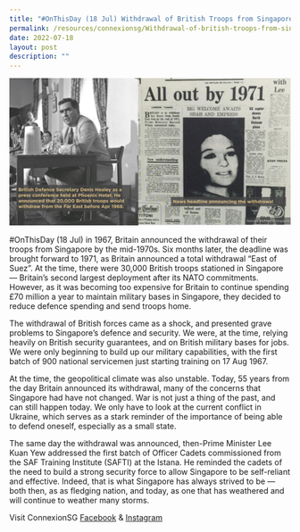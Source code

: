 ```yaml
---
title: "#OnThisDay (18 Jul) Withdrawal of British Troops from Singapore"
permalink: /resources/connexionsg/Withdrawal-of-british-troops-from-singapore
date: 2022-07-18
layout: post
description: ""
---
```

![](/images/connexionsg/2022/withdrawal%20of%20british%20troops%20from%20sg.png)

#OnThisDay (18 Jul) in 1967, Britain announced the withdrawal of their troops from Singapore by the mid-1970s. Six months later, the deadline was brought forward to 1971, as Britain announced a total withdrawal “East of Suez”. At the time, there were 30,000 British troops stationed in Singapore — Britain’s second largest deployment after its NATO commitments. However, as it was becoming too expensive for Britain to continue spending £70 million a year to maintain military bases in Singapore, they decided to reduce defence spending and send troops home.

The withdrawal of British forces came as a shock, and presented grave problems to Singapore’s defence and security. We were, at the time, relying heavily on British security guarantees, and on British military bases for jobs. We were only beginning to build up our military capabilities, with the first batch of 900 national servicemen just starting training on 17 Aug 1967.

At the time, the geopolitical climate was also unstable. Today, 55 years from the day Britain announced its withdrawal, many of the concerns that Singapore had have not changed. War is not just a thing of the past, and can still happen today. We only have to look at the current conflict in Ukraine, which serves as a stark reminder of the importance of being able to defend oneself, especially as a small state.

The same day the withdrawal was announced, then-Prime Minister Lee Kuan Yew addressed the first batch of Officer Cadets commissioned from the SAF Training Institute (SAFTI) at the Istana. He reminded the cadets of the need to build a strong security force to allow Singapore to be self-reliant and effective. Indeed, that is what Singapore has always strived to be — both then, as as fledging nation, and today, as one that has weathered and will continue to weather many storms.


Visit ConnexionSG [Facebook](https://www.facebook.com/ConnexionSG) & [Instagram](https://www.instagram.com/connexionsg/)
